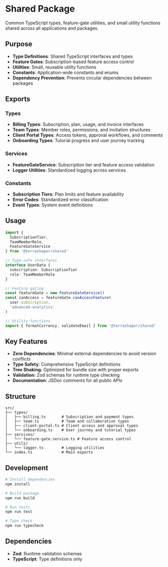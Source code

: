 # Shared Package

Common TypeScript types, feature-gate utilities, and small utility functions shared across all applications and packages.

## Purpose

- **Type Definitions**: Shared TypeScript interfaces and types
- **Feature Gates**: Subscription-based feature access control
- **Utilities**: Small, reusable utility functions
- **Constants**: Application-wide constants and enums
- **Dependency Prevention**: Prevents circular dependencies between packages

## Exports

### Types
- **Billing Types**: Subscription, plan, usage, and invoice interfaces
- **Team Types**: Member roles, permissions, and invitation structures  
- **Client Portal Types**: Access tokens, approval workflows, and comments
- **Onboarding Types**: Tutorial progress and user journey tracking

### Services
- **FeatureGateService**: Subscription tier and feature access validation
- **Logger Utilities**: Standardized logging across services

### Constants
- **Subscription Tiers**: Plan limits and feature availability
- **Error Codes**: Standardized error classification
- **Event Types**: System event definitions

## Usage

```typescript
import { 
  SubscriptionTier, 
  TeamMemberRole,
  FeatureGateService 
} from '@terrashaper/shared'

// Type-safe interfaces
interface UserData {
  subscription: SubscriptionTier
  role: TeamMemberRole
}

// Feature gating
const featureGate = new FeatureGateService()
const canAccess = featureGate.canAccessFeature(
  user.subscription,
  'advanced-analytics'
)

// Utility functions
import { formatCurrency, validateEmail } from '@terrashaper/shared'
```

## Key Features

- **Zero Dependencies**: Minimal external dependencies to avoid version conflicts
- **Type Safety**: Comprehensive TypeScript definitions
- **Tree Shaking**: Optimized for bundle size with proper exports
- **Validation**: Zod schemas for runtime type checking
- **Documentation**: JSDoc comments for all public APIs

## Structure

```
src/
├── types/
│   ├── billing.ts       # Subscription and payment types
│   ├── team.ts          # Team and collaboration types
│   ├── client-portal.ts # Client access and approval types
│   └── onboarding.ts    # User journey and tutorial types
├── services/
│   └── feature-gate.service.ts # Feature access control
├── utils/
│   └── logger.ts        # Logging utilities
└── index.ts             # Main exports
```

## Development

```bash
# Install dependencies
npm install

# Build package
npm run build

# Run tests
npm run test

# Type check
npm run typecheck
```

## Dependencies

- **Zod**: Runtime validation schemas
- **TypeScript**: Type definitions only